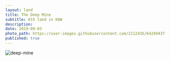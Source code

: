 ```yaml
---
layout: land
title: The Deep Mine
subtitle: 6th land in KAW
description: 
date: 2019-09-03
photo_path: https://user-images.githubusercontent.com/2112435/64249437-e14dc300-ced0-11e9-925c-ba020d160f86.jpg
published: true
---
```


![deep-mine](https://user-images.githubusercontent.com/2112435/64249437-e14dc300-ced0-11e9-925c-ba020d160f86.jpg)
